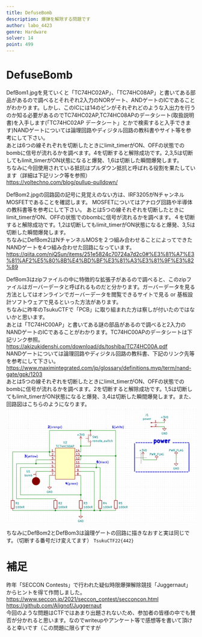 ```yaml
---
title: DefuseBomb
description: 爆弾を解除する問題です
author: labo_4423
genre: Hardware
solver: 14
point: 499
---
```


# DefuseBomb

DefBom1.jpgを見ていくと「TC74HC02AP」、「TC74HC08AP」と書いてある部品があるので調べるとそれぞれ2入力のNORゲート、ANDゲートのICであることがわかります。しかし、このICには14のピンがそれぞれどのような入出力を行うのか知る必要があるのでTC74HC02AP,TC74HC08APのデータシート(取扱説明書)を入手します(「TC74HC02AP データシート」とかで検索すると入手できます)NANDゲートについては論理回路やディジタル回路の教科書やサイト等を参考にして下さい。  
あとは6つの線それぞれを切断したときにlimit_timerがON、OFFの状態でのbombに信号が流れるかを調べます。4を切断すると解除成功です。2,3,5は切断してもlimit_timerがON状態になると爆発、1,6は切断した瞬間爆発します。  
ちなみに今回使用されている抵抗はプルダウン抵抗と呼ばれる役割を果たしています（詳細は下記リンク等を参照）  
https://voltechno.com/blog/pullup-pulldown/  
  
DefBom2.jpgの回路図の記号に見覚えのない方は、IRF3205がNチャンネルMOSFETであることを確認します。
MOSFETについてはアナログ回路や半導体の教科書等を参考にして下さい。
あとは5つの線それぞれを切断したときにlimit_timerがON、OFFの状態でのbombに信号が流れるかを調べます。４を切断すると解除成功です。1,2は切断してもlimit_timerがON状態になると爆発、3,5は切断した瞬間爆発します。  
ちなみにDefBom2はNチャンネルMOSを２つ組み合わせることによってできたNANDゲートを4つ組み合わせた回路になっています。  
https://qiita.com/niQSun/items/251e5824c70724a7d2c0#%E3%81%A7%E3%81%AF2%E5%80%8B%E4%BD%BF%E3%81%A3%E3%81%9F%E3%82%89  
  
DefBom3はzipファイルの中に特徴的な拡張子があるので調べると、このzipファイルはガーバーデータと呼ばれるものだと分かります。ガーバーデータを見る方法としてはオンラインでガーバーデータを閲覧できるサイトで見る or 基板設計ソフトウェアで見るといった方法があります。  
ちなみに昨年のTsukuCTFで「PCB」に取り組まれた方は察しが付いたのではないかと思います。  
あとは「TC74HC00AP」と書いてある謎の部品があるので調べると2入力のNANDゲートのICであることがわかります。TC74HC00APのデータシートは下記リンク参照。  
https://akizukidenshi.com/download/ds/toshiba/TC74HC00A.pdf  
NANDゲートについては論理回路やディジタル回路の教科書、下記のリンク先等を参考にして下さい。  
https://www.maximintegrated.com/jp/glossary/definitions.mvp/term/nand-gate/gpk/1203  
あとは5つの線それぞれを切断したときにlimit_timerがON、OFFの状態でのbombに信号が流れるかを調べます。2を切断すると解除成功です。1,5は切断してもlimit_timerがON状態になると爆発、3,4は切断した瞬間爆発します。また、回路図はこちらのようになります。  
![DefBom3_writeup.png](./DefBom3_writeup.png)  

ちなみにDefBom2とDefBom3は論理ゲートの回路に描きなおすと実は同じです。（切断する番号だけ変えてます）
`TsukuCTF22{442}`

# 補足
昨年「SECCON Contests」で行われた疑似時限爆弾解除競技「Juggernaut」からヒントを得て作問しました。  
https://www.seccon.jp/2021/seccon_contest/secconcon.html  
https://github.com/Alignof/Juggernaut  
今回のような問題はCTFではあまり出題されないため、参加者の皆様の中でも賛否が分かれると思います。なのでwriteupやアンケート等で感想等を書いて頂けると幸いです（この問題に限らずですが